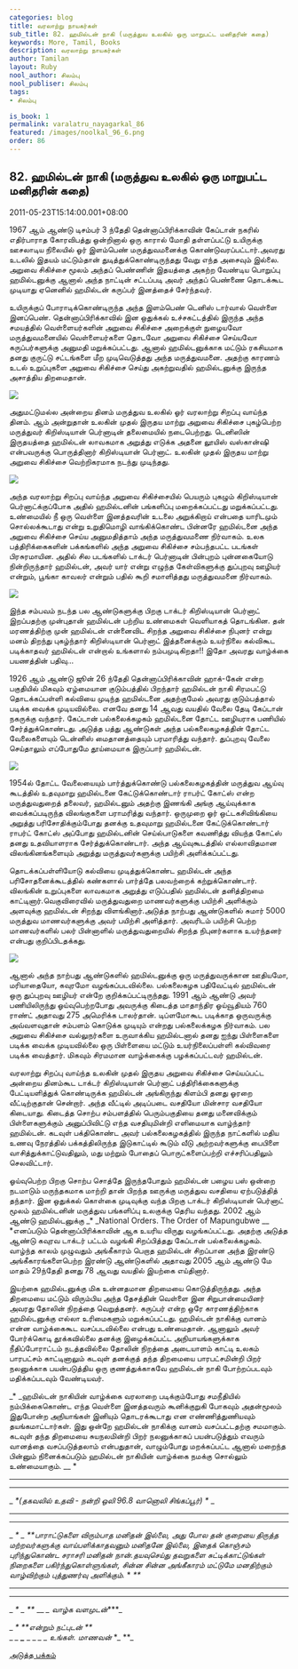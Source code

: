 ```yaml
---
categories: blog
title: வரலாற்று நாயகர்கள்
sub_title: 82. ஹமில்டன் நாகி (மருத்துவ உலகில் ஒரு மாறுபட்ட மனிதரின் கதை)
keywords: More, Tamil, Books
description: வரலாற்று நாயகர்கள்
author: Tamilan
layout: Ruby
nool_author: சிலம்பு
nool_publiser: சிலம்பு
tags:
- சிலம்பு

is_book: 1
permalink: varalatru_nayagarkal_86
featured: /images/noolkal_96_6.png
order: 86
---
```



## 82. ஹமில்டன் நாகி (மருத்துவ உலகில் ஒரு மாறுபட்ட மனிதரின் கதை)

2011-05-23T15:14:00.001+08:00

1967 ஆம் ஆண்டு டிசம்பர் 3 ந்தேதி தென்னாப்பிரிக்காவின் கேப்டான் நகரில் எதிர்பாராத கோரவிபத்து ஒன்றினால் ஒரு காரால் மோதி தள்ளப்பட்டு உயிருக்கு ஊசலாடிய நிலையில் ஓர் இளம்பெண் மருத்துவமனைக்கு கொண்டுவரப்பட்டார்.அவரது உடலில் இதயம் மட்டும்தான் துடித்துக்கொண்டிருந்தது வேறு எந்த அசைவும் இல்லை. அறுவை சிகிச்சை மூலம் அந்தப் பெண்ணின் இதயத்தை அகற்ற வேண்டிய பொறுப்பு ஹமில்டனுக்கு ஆனால் அந்த நாட்டின் சட்டப்படி அவர் அந்தப் பெண்ணை தொடக்கூட முடியாது ஏனெனில் ஹமில்டன் கருப்பர் இனத்தைச் சேர்ந்தவர்.

உயிருக்குப் போராடிக்கொண்டிருந்த அந்த இளம்பெண் டெனிஸ் டார்வால் வெள்ளை இனப்பெண். தென்னாப்பிரிக்காவில் இன ஒதுக்கல் உச்சகட்டத்தில் இருந்த அந்த சமயத்தில் வெள்ளையர்களின் அறுவை சிகிச்சை அறைக்குள் நுழையவோ மருத்துவமனையில் வெள்ளையர்களை தொடவோ அறுவை சிகிச்சை செய்யவோ கருப்பர்களுக்கு அனுமதி மறுக்கப்பட்டது. ஆனால் ஹமில்டனுக்காக மட்டும் ரகசியமாக தனது குருட்டு சட்டங்களை மீற முடிவெடுத்தது அந்த மருத்துவமனை. அதற்கு காரணம் உடல் உறுப்புகளை அறுவை சிகிச்சை செய்து அகற்றுவதில் ஹமில்டனுக்கு இருந்த அசாத்திய திறமைதான்.

![](http://3.bp.blogspot.com/-fItKqfUFU4w/TdjS6S-0eOI/AAAAAAAAAeU/CKNz5nbe5UQ/s1600/images+%25281%2529.jpg)

அதுமட்டுமல்ல அன்றைய தினம் மருத்துவ உலகில் ஓர் வரலாற்று சிறப்பு வாய்ந்த தினம். ஆம் அன்றுதான் உலகின் முதல் இருதய மாற்று அறுவை சிகிச்சை புகழ்பெற்ற மருத்துவர் கிறிஸ்டியான் பெர்னாடின் தலைமையில் நடைபெற்றது. டெனிஸின் இருதயத்தை ஹமில்டன் லாவகமாக அறுத்து எடுக்க அதனை லூயிஸ் வஸ்கான்ஷி என்பவருக்கு பொருத்தினார் கிறிஸ்டியான் பெர்னாட். உலகின் முதல் இருதய மாற்று அறுவை சிகிச்சை வெற்றிகரமாக நடந்து முடிந்தது.

![](http://4.bp.blogspot.com/-TYx8xFNyUm8/TdjTRYaO-0I/AAAAAAAAAeY/cume0cUTMo0/s1600/images.jpg)

அந்த வரலாற்று சிறப்பு வாய்ந்த அறுவை சிகிச்சையில் பெயரும் புகழும் கிறிஸ்டியான் பெர்னாட்க்குப்போக அதில் ஹமில்டனின் பங்களிப்பு மறைக்கப்பட்டது மறுக்கப்பட்டது. உண்மையில் நீ ஒரு வெள்ளை இனத்தவரின் உடலை அறுக்கிறாய் என்பதை யாரிடமும் சொல்லக்கூடாது என்று உறுதிமொழி வாங்கிக்கொண்ட பின்னரே ஹமில்டனை அந்த அறுவை சிகிச்சை செய்ய அனுமதித்தாம் அந்த மருத்துவமணை நிர்வாகம். உலக பத்திரிக்கைகளின் பக்கங்களில் அந்த அறுவை சிகிச்சை சம்பந்தபட்ட படங்கள் பிரசுரமாயின. அதில் சில படங்களில் டாக்டர் பெர்னாடின் பின்புறம் புன்னகையோடு நின்றிருந்தார் ஹமில்டன், அவர் யார் என்று எழுந்த கேள்விகளுக்கு துப்புறவு ஊழியர் என்றும், பூங்கா காவலர் என்றும் பதில் கூறி சமாளித்தது மருத்துவமனை நிர்வாகம்.

![](http://4.bp.blogspot.com/-OXLLTcuD8wY/TdjVePP6rdI/AAAAAAAAAek/Is1PPQMs75A/s320/naki-hamilton.jpg)

இந்த சம்பவம் நடந்த பல ஆண்டுகளுக்கு பிறகு டாக்டர் கிறிஸ்டியான் பெர்னாட் இறப்பதற்கு முன்புதான் ஹமில்டன் பற்றிய உண்மைகள் வெளியாகத் தொடங்கின. தன் மரணத்திற்கு முன் ஹமில்டன் என்னைவிட சிறந்த அறுவை சிகிச்சை நிபுனர் என்று மனம் திறந்து புகழ்ந்தார் கிறிஸ்டியான் பெர்னாட் இத்தனைக்கும் உயர்நிலை கல்விகூட படிக்காதவர் ஹமில்டன் என்றால் உங்களால் நம்பமுடிகிறதா!! இதோ அவரது வாழ்க்கை பயணத்தின் பதிவு...

1926 ஆம் ஆண்டு ஜூன் 26 ந்தேதி தென்னாப்பிரிக்காவின் ஹாக்-கேன் என்ற பகுதியில் மிகவும் ஏழ்மையான குடும்பத்தில் பிறந்தார் ஹமில்டன் நாகி சிரமபட்டு தொடக்கப்பள்ளி கல்வியை முடிந்த ஹமில்டனை அதற்குமேல் அவரது குடும்பத்தால் படிக்க வைக்க முடியவில்லை. எனவே தனது 14 ஆவது வயதில் வேலை தேடி கேப்டான் நகருக்கு வந்தார். கேப்டான் பல்கலைக்கழகம் ஹமில்டனை தோட்ட ஊழியராக பணியில் சேர்த்துக்கொண்டது. அடுத்த பத்து ஆண்டுகள் அந்த பல்கலைகழகத்தின் தோட்ட வேலைகளையும் டென்னிஸ் மைதானத்தையும் பரமாரித்து வந்தார். துப்புறவு வேலை செய்தாலும் எப்போதுமே தூய்மையாக இருப்பார் ஹமில்டன்.

![](http://4.bp.blogspot.com/-xvD7lTZCIrU/TdjTfy3Sv1I/AAAAAAAAAec/ZstMU7FhK70/s320/Hamilton-Naki.jpg)

1954ல் தோட்ட வேலையையும் பார்த்துக்கொண்டு பல்கலைகழகத்தின் மருத்துவ ஆய்வு கூடத்தில் உதவுமாறு ஹமில்டனை கேட்டுக்கொண்டார் ராபர்ட் கோட்ஸ் என்ற மருத்துவதுறைத் தலைவர், ஹமில்டனும் அதற்கு இணங்கி அங்கு ஆய்வுக்காக வைக்கப்படிருந்த விலங்குகளை பராமரித்து வந்தார். ஒருமுறை ஓர் ஒட்டகசிவிங்கியை அறுத்து பரிசோதிக்கும்போது தனக்கு உதவுமாறு ஹமில்டனை கேட்டுக்கொண்டார் ராபர்ட் கோட்ஸ் அப்போது ஹமில்டனின் செய்ல்பாடுகளை கவணித்து வியந்த கோட்ஸ் தனது உதவியாளராக சேர்த்துக்கொண்டார். அந்த ஆய்வுகூடத்தில் எல்லாவிதமான விலங்கினங்களையும் அறுத்து மருத்துவர்களுக்கு பயிற்சி அளிக்கப்பட்டது.

தொடக்கப்பள்ளியோடு கல்வியை முடித்துக்கொண்ட ஹமில்டன் அந்த பரிசோதனைக்கூடத்தில் கண்களால் பார்த்தே பலவற்றைக் கற்றுக்கொண்டார். விலங்கின் உறுப்புகளை லாவகமாக அறுத்து எடுப்பதில் ஹமில்டன் தனித்திறமை காட்டினார்.வெகுவிரைவில் மருத்துவதுறை மாணவர்களுக்கு பயிற்சி அளிக்கும் அளவுக்கு ஹமில்டன் சிறந்து விளங்கினார்.அடுத்த நாற்பது ஆண்டுகளில் சுமார் 5000 மருத்துவ மாணவர்களுக்கு அவர் பயிற்சி அளித்தார். அவரிடம் பயிற்சி பெற்ற மாணவர்களில் பலர் பின்னாளில் மருத்துவதுறையில் சிறந்த நிபுனர்களாக உயர்ந்தனர் என்பது குறிப்பிடதக்கது.

![](http://4.bp.blogspot.com/-H8XuyrOMN88/TdjTqtaH8pI/AAAAAAAAAeg/kjoNdBepxsY/s1600/Hamilton-Naki-04.jpg)

ஆனால் அந்த நாற்பது ஆண்டுகளில் ஹமில்டனுக்கு ஒரு மருத்துவருக்கான ஊதியமோ, மரியாதையோ, கவுரமோ வழங்கப்படவில்லை. பல்கலைகழக பதிவேட்டில் ஹமில்டன் ஒரு துப்புறவு ஊழியர் என்றே குறிக்கப்பட்டிருந்தது. 1991 ஆம் ஆண்டு அவர் பணியிலிருந்து ஓய்வுபெற்றபோது அவருக்கு கிடைத்த மாதாந்திர ஓய்வூதியம் 760 ராண்ட் அதாவது 275 அமெரிக்க டாலர்தான். டிப்ளமோகூட படிக்காத ஒருவருக்கு அவ்வளவுதான் சம்பளம் கொடுக்க முடியும் என்றது பல்கலைக்கழக நிர்வாகம். பல அறுவை சிகிச்சை வல்லுநர்களை உருவாக்கிய ஹமில்டனால் தனது ஐந்து பிள்ளைகளை படிக்க வைக்க முடியவில்லை ஒரு பிள்ளையை மட்டும் உயர்நிலைப்பள்ளி கல்விவரை படிக்க வைத்தார். மிகவும் சிரமமான வாழ்க்கைக்கு பழக்கப்பட்டவர் ஹமில்டன்.

வரலாற்று சிறப்பு வாய்ந்த உலகின் முதல் இருதய அறுவை சிகிச்சை செய்யப்பட்ட அன்றைய தினம்கூட டாக்டர் கிறிஸ்டியான் பெர்னாட் பத்திரிக்கைகளுக்கு பேட்டியளித்துக் கொண்டிருக்க ஹமில்டன் அங்கிருந்து கிளம்பி தனது ஓரறை வீட்டிற்குதான் சென்றார். அந்த வீட்டில் அடிப்படை வசதியோ மின்சார வசதியோ கிடையாது. கிடைத்த சொற்ப சம்பளத்தில் பெரும்பகுதியை தனது மனைவிக்கும் பிள்ளைகளுக்கும் அனுப்பிவிட்டு எந்த வசதியுமின்றி எளிமையாக வாழ்ந்தார் ஹமில்டன். கடவுள் பக்திகொண்ட அவர் பல்கலைகழகத்தில் இருந்த நாட்களில் மதிய உணவு நேரத்தில் பக்கத்திலிருந்த இடுகாட்டில் கூடும் வீடு அற்றவர்களுக்கு பைபிளை வாசித்துக்காட்டுவதிலும், மது மற்றும் போதைப் பொருட்களைப்பற்றி எச்சரிப்பதிலும் செலவிட்டார்.

ஓய்வுபெற்ற பிறகு சொற்ப சொத்தே இருந்தபோதும் ஹமில்டன் பழைய பஸ் ஒன்றை நடமாடும் மருந்தகமாக மாற்றி தான் பிறந்த ஊருக்கு மருத்துவ வசதியை ஏற்படுத்தித் தந்தார். இன ஒதுக்கல் கொள்கை முடிவுக்கு வந்த பிறகு டாக்டர் கிறிஸ்டியான் பெர்னாட் மூலம் ஹமில்டனின் மருத்துவ பங்களிப்பு உலகுக்கு தெரிய வந்தது. 2002 ஆம் ஆண்டு ஹமில்டனுக்கு _* _National Orders. The Order of Mapungubwe __ *எனப்படும் தென்னாப்பிரிக்காவின் ஆக உயரிய விருது வழங்கப்பட்டது. அதற்கு அடுத்த ஆண்டு கவுரவ டாக்டர் பட்டம் வழங்கி சிறப்பித்தது கேப்டான் பல்கலைக்கழகம். வாழ்ந்த காலம் முழுவதும் அங்கீகாரம் பெறாத ஹமில்டன் சிறப்பான அந்த இரண்டு அங்கீகாரங்களைபெற்ற இரண்டு ஆண்டுகளில் அதாவது 2005 ஆம் ஆண்டு மே மாதம் 29ந்தேதி தனது 78 ஆவது வயதில் இயற்கை எய்தினார்.

இயற்கை ஹமில்டனுக்கு மிக உன்னதமான திறமையை கொடுத்திருந்தது. அந்த திறமையை மட்டும் விரும்பிய அந்த தேசத்தின் வெள்ளை இன சிறுபான்மையினர் அவரது தோலின் நிறத்தை வெறுத்தனர். கருப்பர் என்ற ஒரே காரணத்திற்காக ஹமில்டனுக்கு எல்லா உரிமைகளும் மறுக்கப்பட்டது. ஹமில்டன் நாகிக்கு வானம் என்ன வாழ்க்கைகூட வசப்படவில்லை என்பது உண்மைதான். ஆனாலும் அவர் போர்க்கொடி தூக்கவில்லை தனக்கு இழைக்கப்பட்ட அநியாயங்களுக்காக நீதிப்போராட்டம் நடத்தவில்லை தோலின் நிறத்தை அடையாளம் காட்டி உலகம் பாரபட்சம் காட்டினாலும் கடவுள் தனக்குத் தந்த திறமையை பாரபட்சமின்றி பிறர் நலனுக்காக பயன்படுத்திய ஒரு குணத்துக்காகவே ஹமில்டன் நாகி போற்றப்படவும் மதிக்கப்படவும் வேண்டியவர்.

_* _ஹமில்டன் நாகியின் வாழ்க்கை வரலாறை படிக்கும்போது சமநீதியில் நம்பிக்கைகொண்ட எந்த வெள்ளை இனத்தவரும் கூனிக்குறுகி போகவும் அதன்மூலம் இதுபோன்ற அநியாங்கள் இனியும் தொடரக்கூடாது என எண்ணித்துணியவும் தயங்கமாட்டார்கள். இது ஒன்றே ஹமில்டன் நாகிக்கு வானம் வசப்பட்டதற்கு சமமாகும். கடவுள் தந்த திறமையை சுயநலமின்றி பிறர் நலனுக்காகப் பயன்படுத்தும் எவரும் வானத்தை வசப்படுத்தலாம் என்பதுதான், வாழும்போது மறக்கப்பட்ட ஆனால் மறைந்த பின்னும் நினைக்கப்படும் ஹமில்டன் நாகியின் வாழ்க்கை நமக்கு சொல்லும் உண்மையாகும். __ *

* * *

* * *

_ _*(தகவலில் உதவி - நன்றி ஒலி 96.8 வானொலி சிங்கப்பூர்) *_ _

* * *

* * *

_ _* _ **பாராட்டுகளை விரும்பாத மனிதன் இல்லை, அது போல தன் குறையை திருத்த மற்றவர்களுக்கு வாய்பளிக்காதவனும் மனிதனே இல்லை, இதைக் கொஞ்சம் புரிந்துகொண்ட சராசரி மனிதன் நான்.தயவுசெய்து தவறுகளை சுட்டிக்காட்டுங்கள் நிறைகளை பகிர்ந்துகொள்ளுங்கள், சின்ன சின்ன அங்கீகாரம் மட்டுமே மனதிற்கும் வாழ்விற்கும் புத்துணர்வு அளிக்கும்._ * _**_

* * *

* * *

_ _* _ **_ __ *_ வாழ்க வளமுடன்****_

_ _* **என்றும் நட்புடன்_ _**_  
_ *_ **_*** _ _ *_ _* _உங்கள். மாணவன்_ *_ **_

[அடுத்த பக்கம்](varalatru_nayagarkal_87)